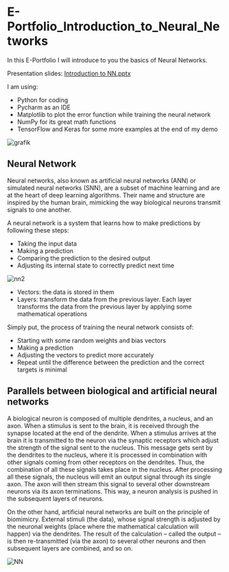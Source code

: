 # E-Portfolio_Introduction_to_Neural_Networks

In this E-Portfolio I will introduce to you the basics of Neural Networks.

Presentation slides:
[Introduction to NN.pptx](https://github.com/MonikaG14/E-Portfolio_Introduction_to_Neural_Networks/files/8846386/Introduction.to.NN.pptx)

I am using:

- Python for coding
- Pycharm as an IDE
- Matplotlib to plot the error function while training the neural network
- NumPy for its great math functions
- TensorFlow and Keras for some more examples at the end of my demo

![grafik](https://user-images.githubusercontent.com/85937393/172236658-2788c635-7b2a-4498-9690-66bf7420db63.png)



## Neural Network
Neural networks, also known as artificial neural networks (ANN) or simulated neural networks (SNN), are a subset of machine learning and are at the heart of deep learning algorithms. Their name and structure are inspired by the human brain, mimicking the way biological neurons transmit signals to one another.

A neural network is a system that learns how to make predictions by following these steps:

 - Taking the input data
 - Making a prediction
 - Comparing the prediction to the desired output
 - Adjusting its internal state to correctly predict next time
    
![nn2](https://user-images.githubusercontent.com/85937393/172060537-c09a8b1d-9e1d-48e4-82d4-d43d35f6290c.png)


- Vectors: the data is stored in them
- Layers: transform the data from the previous layer. Each layer transforms the data from the previous layer by applying some mathematical operations

Simply put, the process of training the neural network consists of:

 - Starting with some random weights and bias vectors
 - Making a prediction
 - Adjusting the vectors to predict more accurately
 - Repeat until the difference between the prediction and the correct targets is minimal

## Parallels between biological and artificial neural networks

A biological neuron is composed of multiple dendrites, a nucleus, and an axon. When a stimulus is sent to the brain, it is received through the synapse located at the end of the dendrite.
When a stimulus arrives at the brain it is transmitted to the neuron via the synaptic receptors which adjust the strength of the signal sent to the nucleus. This message gets sent by the dendrites to the nucleus, where it is processed in combination with other signals coming from other receptors on the dendrites. Thus, the combination of all these signals takes place in the nucleus. After processing all these signals, the nucleus will emit an output signal through its single axon. The axon will then stream this signal to several other downstream neurons via its axon terminations. This way, a neuron analysis is pushed in the subsequent layers of neurons. 

On the other hand, artificial neural networks are built on the principle of biomimicry. External stimuli (the data), whose signal strength is adjusted by the neuronal weights (place where the mathematical calculation will happen) via the dendrites. The result of the calculation – called the output – is then re-transmitted (via the axon) to several other neurons and then subsequent layers are combined, and so on.

![NN](https://user-images.githubusercontent.com/85937393/172059553-f40b44c5-3467-424a-8e97-37c3d1a4cdd3.png)
